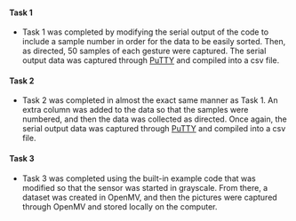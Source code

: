 #### Task 1

 - Task 1 was completed by modifying the serial output of the code to include a sample number in order for the data to be easily sorted. Then, as directed, 50 samples of each gesture were captured. The serial output data was captured through [PuTTY](https://www.putty.org/) and compiled into a csv file.

#### Task 2

 - Task 2 was completed in almost the exact same manner as Task 1. An extra column was added to the data so that the samples were numbered, and then the data was collected as directed. Once again, the serial output data was captured through [PuTTY](https://www.putty.org/) and compiled into a csv file.

#### Task 3

 - Task 3 was completed using the built-in example code that was modified so that the sensor was started in grayscale. From there, a dataset was created in OpenMV, and then the pictures were captured through OpenMV and stored locally on the computer. 
